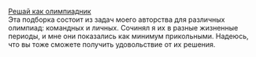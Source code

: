 [Решай как олимпиадник](https://coderun.yandex.ru/selections/ababin)  
Эта подборка состоит из задач моего авторства для различных олимпиад: командных и личных. Сочинял я их в разные жизненные периоды, и мне они показались как минимум прикольными. Надеюсь, что вы тоже сможете получить удовольствие от их решения.

